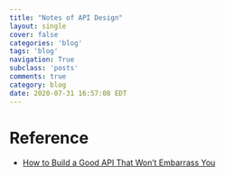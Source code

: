```yaml
---
title: "Notes of API Design"
layout: single
cover: false
categories: 'blog'
tags: 'blog'
navigation: True
subclass: 'posts'
comments: true
category: blog
date: 2020-07-31 16:57:08 EDT
---
```




# Reference

- [How to Build a Good API That Won’t Embarrass You](https://www.stxnext.com/blog/how-to-build-a-good-api-that-wont-embarrass-you)
